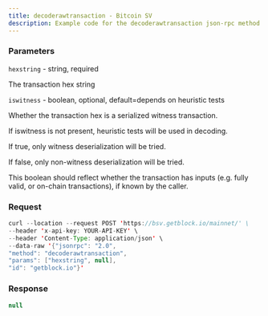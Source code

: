 ```yaml
---
title: decoderawtransaction - Bitcoin SV
description: Example code for the decoderawtransaction json-rpc method. Сomplete guide on how to use decoderawtransaction json-rpc in GetBlock.io Web3 documentation.
---
```


### Parameters


`hexstring` - string, required

The transaction hex string

`iswitness` - boolean, optional, default=depends on heuristic tests

Whether the transaction hex is a serialized witness transaction.

If iswitness is not present, heuristic tests will be used in decoding.

If true, only witness deserialization will be tried.

If false, only non-witness deserialization will be tried.

This boolean should reflect whether the transaction has inputs (e.g.
fully valid, or on-chain transactions), if known by the caller.

### Request

``` java
curl --location --request POST 'https://bsv.getblock.io/mainnet/' \ 
--header 'x-api-key: YOUR-API-KEY' \ 
--header 'Content-Type: application/json' \ 
--data-raw '{"jsonrpc": "2.0",
"method": "decoderawtransaction",
"params": ["hexstring", null],
"id": "getblock.io"}'
```

###  Response

``` java
null
```

